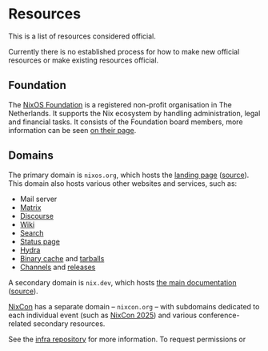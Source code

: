 # Resources

This is a list of resources considered official.

Currently there is no established process for how to make new official resources or make existing resources official.

## Foundation

The [NixOS Foundation](https://nixos.org/community/#foundation) is a registered non-profit organisation in The Netherlands.
It supports the Nix ecosystem by handling administration, legal and financial tasks.
It consists of the Foundation board members, more information can be seen [on their page](https://nixos.org/community/teams/foundation-board/).

## Domains

The primary domain is `nixos.org`, which hosts the [landing page](https://nixos.org/) ([source](https://github.com/nixos/nixos-homepage)).
This domain also hosts various other websites and services, such as:
- Mail server
- [Matrix](./matrix.md)
- [Discourse](./discourse.md)
- [Wiki](https://wiki.nixos.org/wiki/NixOS_Wiki)
- [Search](https://search.nixos.org/)
- [Status page](https://status.nixos.org/)
- [Hydra](https://hydra.nixos.org/)
- [Binary cache](https://cache.nixos.org/) and [tarballs](https://tarballs.nixos.org/)
- [Channels](https://channels.nixos.org/) and [releases](https://releases.nixos.org/)

A secondary domain is `nix.dev`, which hosts [the main documentation](https://nix.dev/) ([source](https://github.com/NixOS/nix.dev)).

[NixCon](./nixcon.md) has a separate domain – `nixcon.org` – with subdomains dedicated to
each individual event (such as [NixCon 2025](https://2025.nixcon.org/)) and various
conference-related secondary resources.

See the [infra repository](https://github.com/nixos/infra) for more information.
To request permissions or changes to the infrastructure, get in touch with the [infrastructure team](https://nixos.org/community/teams/infrastructure/).

## GitHub

- The [NixOS GitHub organisation](https://github.com/nixos) and all its repositories.
- The [NixCon GitHub organisation](https://github.com/nixcon) and all its repositories.

See [this page](./github.md) for more information.

## Other third-party accounts

- [Docker](https://hub.docker.com/u/nixos) - owner: infra
- [Open collective](https://opencollective.com/nixos) - owner: foundation
- [Google brand account](https://myaccount.google.com/brandaccounts/105991182106563193679/view) ([YouTube @NixOS-Foundation](https://www.youtube.com/@NixOS-Foundation), Search console for [nixos.org](https://search.google.com/search-console?resource_id=sc-domain:nixos.org) and [nix.dev](https://search.google.com/search-console?resource_id=sc-domain:nixos.org)) - owners: @garbas (primary owner), @Ra33it0 (owner), @djacu (owner), @fricklerhandwerk (manager), @wamirez (manager)
- [Twitter](https://twitter.com/nixos_org) - owner: marketing
- [Mastodon](https://chaos.social/@nixos_org) - owner: marketing
<!-- xrefcheck: ignore link -->
- [LinkedIn](https://www.linkedin.com/company/nixos-foundation/)
  - Super admins: @infinisil, @ra33it0
  - Content admins: @raboof, @bryanhonof, @flyfloh

